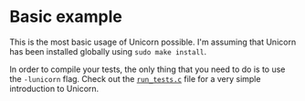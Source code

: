 # Basic example

This is the most basic usage of Unicorn possible. I'm assuming that Unicorn has been installed globally using `sudo make install`.

In order to compile your tests, the only thing that you need to do is to use the `-lunicorn` flag. Check out the [`run_tests.c`](https://github.com/vberlier/unicorn/blob/master/examples/basic/run_tests.c) file for a very simple introduction to Unicorn.

